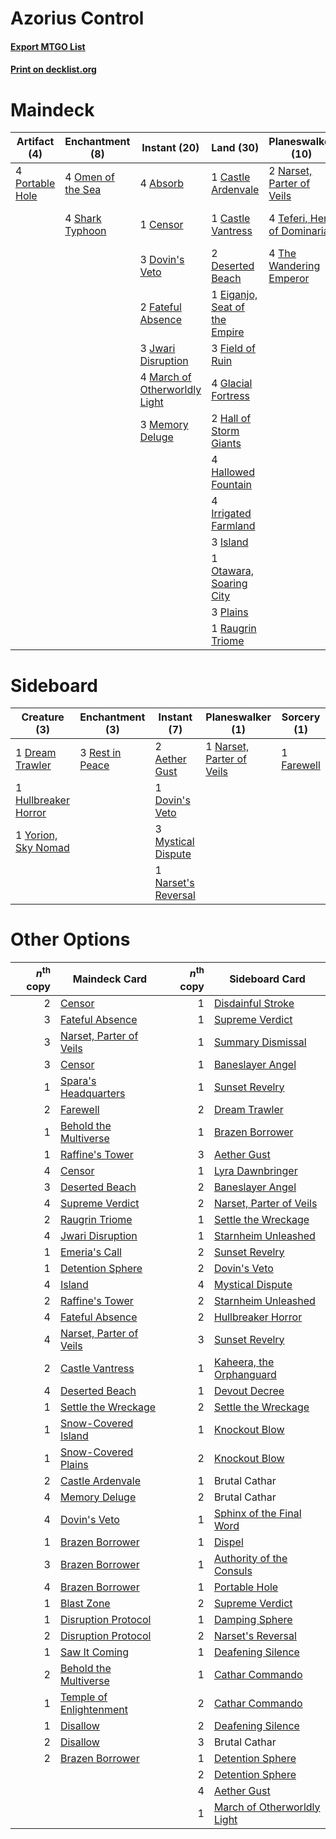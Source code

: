 # Azorius Control

#### [Export MTGO List](../collection/Azorius%20Control/Azorius%20Control.txt)
#### [Print on decklist.org](http://decklist.org/?deckmain=4%09Absorb%0A1%09Castle%20Ardenvale%0A1%09Castle%20Vantress%0A1%09Censor%0A2%09Deserted%20Beach%0A3%09Dovin's%20Veto%0A1%09Eiganjo,%20Seat%20of%20the%20Empire%0A1%09Farewell%0A2%09Fateful%20Absence%0A3%09Field%20of%20Ruin%0A4%09Glacial%20Fortress%0A2%09Hall%20of%20Storm%20Giants%0A4%09Hallowed%20Fountain%0A4%09Hengegate%20Pathway%0A4%09Irrigated%20Farmland%0A3%09Island%0A3%09Jwari%20Disruption%0A4%09March%20of%20Otherworldly%20Light%0A3%09Memory%20Deluge%0A2%09Narset,%20Parter%20of%20Veils%0A4%09Omen%20of%20the%20Sea%0A1%09Otawara,%20Soaring%20City%0A3%09Plains%0A4%09Portable%20Hole%0A1%09Raugrin%20Triome%0A4%09Shark%20Typhoon%0A3%09Supreme%20Verdict%0A4%09Teferi,%20Hero%20of%20Dominaria%0A4%09The%20Wandering%20Emperor&deckside=2%09Aether%20Gust%0A1%09Dovin's%20Veto%0A1%09Dream%20Trawler%0A1%09Farewell%0A1%09Hullbreaker%20Horror%0A3%09Mystical%20Dispute%0A1%09Narset's%20Reversal%0A1%09Narset,%20Parter%20of%20Veils%0A3%09Rest%20in%20Peace%0A1%09Yorion,%20Sky%20Nomad)
# Maindeck

|                                       Artifact (4)                                       |                                      Enchantment (8)                                       |                                              Instant (20)                                              |                                               Land (30)                                                |                                          Planeswalker (10)                                           |                                        Sorcery (4)                                         |    Unknown (4)    |
|------------------------------------------------------------------------------------------|--------------------------------------------------------------------------------------------|--------------------------------------------------------------------------------------------------------|--------------------------------------------------------------------------------------------------------|------------------------------------------------------------------------------------------------------|--------------------------------------------------------------------------------------------|-------------------|
|4 [Portable Hole](http://gatherer.wizards.com/Pages/Card/Details.aspx?multiverseid=527320)|4 [Omen of the Sea](http://gatherer.wizards.com/Pages/Card/Details.aspx?multiverseid=476309)|4 [Absorb](http://gatherer.wizards.com/Pages/Card/Details.aspx?multiverseid=23155)                      |1 [Castle Ardenvale](http://gatherer.wizards.com/Pages/Card/Details.aspx?multiverseid=473200)           |2 [Narset, Parter of Veils](http://gatherer.wizards.com/Pages/Card/Details.aspx?multiverseid=460988)  |1 [Farewell](http://gatherer.wizards.com/Pages/Card/Details.aspx?multiverseid=548306)       |4 Hengegate Pathway|
|                                                                                          |4 [Shark Typhoon](http://gatherer.wizards.com/Pages/Card/Details.aspx?multiverseid=479587)  |1 [Censor](http://gatherer.wizards.com/Pages/Card/Details.aspx?multiverseid=426748)                     |1 [Castle Vantress](http://gatherer.wizards.com/Pages/Card/Details.aspx?multiverseid=473204)            |4 [Teferi, Hero of Dominaria](http://gatherer.wizards.com/Pages/Card/Details.aspx?multiverseid=443095)|3 [Supreme Verdict](http://gatherer.wizards.com/Pages/Card/Details.aspx?multiverseid=438776)|                   |
|                                                                                          |                                                                                            |3 [Dovin's Veto](http://gatherer.wizards.com/Pages/Card/Details.aspx?multiverseid=461120)               |2 [Deserted Beach](http://gatherer.wizards.com/Pages/Card/Details.aspx?multiverseid=535058)             |4 [The Wandering Emperor](http://gatherer.wizards.com/Pages/Card/Details.aspx?multiverseid=548337)    |                                                                                            |                   |
|                                                                                          |                                                                                            |2 [Fateful Absence](http://gatherer.wizards.com/Pages/Card/Details.aspx?multiverseid=534774)            |1 [Eiganjo, Seat of the Empire](http://gatherer.wizards.com/Pages/Card/Details.aspx?multiverseid=548581)|                                                                                                      |                                                                                            |                   |
|                                                                                          |                                                                                            |3 [Jwari Disruption](http://gatherer.wizards.com/Pages/Card/Details.aspx?multiverseid=491693)           |3 [Field of Ruin](http://gatherer.wizards.com/Pages/Card/Details.aspx?multiverseid=435415)              |                                                                                                      |                                                                                            |                   |
|                                                                                          |                                                                                            |4 [March of Otherworldly Light](http://gatherer.wizards.com/Pages/Card/Details.aspx?multiverseid=548321)|4 [Glacial Fortress](http://gatherer.wizards.com/Pages/Card/Details.aspx?multiverseid=190562)           |                                                                                                      |                                                                                            |                   |
|                                                                                          |                                                                                            |3 [Memory Deluge](http://gatherer.wizards.com/Pages/Card/Details.aspx?multiverseid=534825)              |2 [Hall of Storm Giants](http://gatherer.wizards.com/Pages/Card/Details.aspx?multiverseid=527544)       |                                                                                                      |                                                                                            |                   |
|                                                                                          |                                                                                            |                                                                                                        |4 [Hallowed Fountain](http://gatherer.wizards.com/Pages/Card/Details.aspx?multiverseid=97071)           |                                                                                                      |                                                                                            |                   |
|                                                                                          |                                                                                            |                                                                                                        |4 [Irrigated Farmland](http://gatherer.wizards.com/Pages/Card/Details.aspx?multiverseid=426947)         |                                                                                                      |                                                                                            |                   |
|                                                                                          |                                                                                            |                                                                                                        |3 [Island](http://gatherer.wizards.com/Pages/Card/Details.aspx?multiverseid=439857)                     |                                                                                                      |                                                                                            |                   |
|                                                                                          |                                                                                            |                                                                                                        |1 [Otawara, Soaring City](http://gatherer.wizards.com/Pages/Card/Details.aspx?multiverseid=548584)      |                                                                                                      |                                                                                            |                   |
|                                                                                          |                                                                                            |                                                                                                        |3 [Plains](http://gatherer.wizards.com/Pages/Card/Details.aspx?multiverseid=439856)                     |                                                                                                      |                                                                                            |                   |
|                                                                                          |                                                                                            |                                                                                                        |1 [Raugrin Triome](http://gatherer.wizards.com/Pages/Card/Details.aspx?multiverseid=479771)             |                                                                                                      |                                                                                            |                   |


# Sideboard

|                                         Creature (3)                                          |                                     Enchantment (3)                                      |                                         Instant (7)                                          |                                          Planeswalker (1)                                          |                                     Sorcery (1)                                     |
|-----------------------------------------------------------------------------------------------|------------------------------------------------------------------------------------------|----------------------------------------------------------------------------------------------|----------------------------------------------------------------------------------------------------|-------------------------------------------------------------------------------------|
|1 [Dream Trawler](http://gatherer.wizards.com/Pages/Card/Details.aspx?multiverseid=476465)     |3 [Rest in Peace](http://gatherer.wizards.com/Pages/Card/Details.aspx?multiverseid=442021)|2 [Aether Gust](http://gatherer.wizards.com/Pages/Card/Details.aspx?multiverseid=466796)      |1 [Narset, Parter of Veils](http://gatherer.wizards.com/Pages/Card/Details.aspx?multiverseid=460988)|1 [Farewell](http://gatherer.wizards.com/Pages/Card/Details.aspx?multiverseid=548306)|
|1 [Hullbreaker Horror](http://gatherer.wizards.com/Pages/Card/Details.aspx?multiverseid=540902)|                                                                                          |1 [Dovin's Veto](http://gatherer.wizards.com/Pages/Card/Details.aspx?multiverseid=461120)     |                                                                                                    |                                                                                     |
|1 [Yorion, Sky Nomad](http://gatherer.wizards.com/Pages/Card/Details.aspx?multiverseid=479752) |                                                                                          |3 [Mystical Dispute](http://gatherer.wizards.com/Pages/Card/Details.aspx?multiverseid=473020) |                                                                                                    |                                                                                     |
|                                                                                               |                                                                                          |1 [Narset's Reversal](http://gatherer.wizards.com/Pages/Card/Details.aspx?multiverseid=460989)|                                                                                                    |                                                                                     |


# Other Options

|*n*<sup>th</sup> copy|                                          Maindeck Card                                           |*n*<sup>th</sup> copy|                                            Sideboard Card                                            |
|--------------------:|--------------------------------------------------------------------------------------------------|--------------------:|------------------------------------------------------------------------------------------------------|
|                    2|[Censor](http://gatherer.wizards.com/Pages/Card/Details.aspx?multiverseid=426748)                 |                    1|[Disdainful Stroke](http://gatherer.wizards.com/Pages/Card/Details.aspx?multiverseid=420705)          |
|                    3|[Fateful Absence](http://gatherer.wizards.com/Pages/Card/Details.aspx?multiverseid=534774)        |                    1|[Supreme Verdict](http://gatherer.wizards.com/Pages/Card/Details.aspx?multiverseid=438776)            |
|                    3|[Narset, Parter of Veils](http://gatherer.wizards.com/Pages/Card/Details.aspx?multiverseid=460988)|                    1|[Summary Dismissal](http://gatherer.wizards.com/Pages/Card/Details.aspx?multiverseid=414370)          |
|                    3|[Censor](http://gatherer.wizards.com/Pages/Card/Details.aspx?multiverseid=426748)                 |                    1|[Baneslayer Angel](http://gatherer.wizards.com/Pages/Card/Details.aspx?multiverseid=191065)           |
|                    1|[Spara's Headquarters](http://gatherer.wizards.com/Pages/Card/Details.aspx?multiverseid=555458)   |                    1|[Sunset Revelry](http://gatherer.wizards.com/Pages/Card/Details.aspx?multiverseid=534796)             |
|                    2|[Farewell](http://gatherer.wizards.com/Pages/Card/Details.aspx?multiverseid=548306)               |                    2|[Dream Trawler](http://gatherer.wizards.com/Pages/Card/Details.aspx?multiverseid=476465)              |
|                    1|[Behold the Multiverse](http://gatherer.wizards.com/Pages/Card/Details.aspx?multiverseid=503653)  |                    1|[Brazen Borrower](http://gatherer.wizards.com/Pages/Card/Details.aspx?multiverseid=473001)            |
|                    1|[Raffine's Tower](http://gatherer.wizards.com/Pages/Card/Details.aspx?multiverseid=555455)        |                    3|[Aether Gust](http://gatherer.wizards.com/Pages/Card/Details.aspx?multiverseid=466796)                |
|                    4|[Censor](http://gatherer.wizards.com/Pages/Card/Details.aspx?multiverseid=426748)                 |                    1|[Lyra Dawnbringer](http://gatherer.wizards.com/Pages/Card/Details.aspx?multiverseid=442914)           |
|                    3|[Deserted Beach](http://gatherer.wizards.com/Pages/Card/Details.aspx?multiverseid=535058)         |                    2|[Baneslayer Angel](http://gatherer.wizards.com/Pages/Card/Details.aspx?multiverseid=191065)           |
|                    4|[Supreme Verdict](http://gatherer.wizards.com/Pages/Card/Details.aspx?multiverseid=438776)        |                    2|[Narset, Parter of Veils](http://gatherer.wizards.com/Pages/Card/Details.aspx?multiverseid=460988)    |
|                    2|[Raugrin Triome](http://gatherer.wizards.com/Pages/Card/Details.aspx?multiverseid=479771)         |                    1|[Settle the Wreckage](http://gatherer.wizards.com/Pages/Card/Details.aspx?multiverseid=435186)        |
|                    4|[Jwari Disruption](http://gatherer.wizards.com/Pages/Card/Details.aspx?multiverseid=491693)       |                    1|[Starnheim Unleashed](http://gatherer.wizards.com/Pages/Card/Details.aspx?multiverseid=503639)        |
|                    1|[Emeria's Call](http://gatherer.wizards.com/Pages/Card/Details.aspx?multiverseid=491633)          |                    2|[Sunset Revelry](http://gatherer.wizards.com/Pages/Card/Details.aspx?multiverseid=534796)             |
|                    1|[Detention Sphere](http://gatherer.wizards.com/Pages/Card/Details.aspx?multiverseid=460139)       |                    2|[Dovin's Veto](http://gatherer.wizards.com/Pages/Card/Details.aspx?multiverseid=461120)               |
|                    4|[Island](http://gatherer.wizards.com/Pages/Card/Details.aspx?multiverseid=439857)                 |                    4|[Mystical Dispute](http://gatherer.wizards.com/Pages/Card/Details.aspx?multiverseid=473020)           |
|                    2|[Raffine's Tower](http://gatherer.wizards.com/Pages/Card/Details.aspx?multiverseid=555455)        |                    2|[Starnheim Unleashed](http://gatherer.wizards.com/Pages/Card/Details.aspx?multiverseid=503639)        |
|                    4|[Fateful Absence](http://gatherer.wizards.com/Pages/Card/Details.aspx?multiverseid=534774)        |                    2|[Hullbreaker Horror](http://gatherer.wizards.com/Pages/Card/Details.aspx?multiverseid=540902)         |
|                    4|[Narset, Parter of Veils](http://gatherer.wizards.com/Pages/Card/Details.aspx?multiverseid=460988)|                    3|[Sunset Revelry](http://gatherer.wizards.com/Pages/Card/Details.aspx?multiverseid=534796)             |
|                    2|[Castle Vantress](http://gatherer.wizards.com/Pages/Card/Details.aspx?multiverseid=473204)        |                    1|[Kaheera, the Orphanguard](http://gatherer.wizards.com/Pages/Card/Details.aspx?multiverseid=479744)   |
|                    4|[Deserted Beach](http://gatherer.wizards.com/Pages/Card/Details.aspx?multiverseid=535058)         |                    1|[Devout Decree](http://gatherer.wizards.com/Pages/Card/Details.aspx?multiverseid=466767)              |
|                    1|[Settle the Wreckage](http://gatherer.wizards.com/Pages/Card/Details.aspx?multiverseid=435186)    |                    2|[Settle the Wreckage](http://gatherer.wizards.com/Pages/Card/Details.aspx?multiverseid=435186)        |
|                    1|[Snow-Covered Island](http://gatherer.wizards.com/Pages/Card/Details.aspx?multiverseid=121130)    |                    1|[Knockout Blow](http://gatherer.wizards.com/Pages/Card/Details.aspx?multiverseid=555221)              |
|                    1|[Snow-Covered Plains](http://gatherer.wizards.com/Pages/Card/Details.aspx?multiverseid=121267)    |                    2|[Knockout Blow](http://gatherer.wizards.com/Pages/Card/Details.aspx?multiverseid=555221)              |
|                    2|[Castle Ardenvale](http://gatherer.wizards.com/Pages/Card/Details.aspx?multiverseid=473200)       |                    1|Brutal Cathar                                                                                         |
|                    4|[Memory Deluge](http://gatherer.wizards.com/Pages/Card/Details.aspx?multiverseid=534825)          |                    2|Brutal Cathar                                                                                         |
|                    4|[Dovin's Veto](http://gatherer.wizards.com/Pages/Card/Details.aspx?multiverseid=461120)           |                    1|[Sphinx of the Final Word](http://gatherer.wizards.com/Pages/Card/Details.aspx?multiverseid=407573)   |
|                    1|[Brazen Borrower](http://gatherer.wizards.com/Pages/Card/Details.aspx?multiverseid=473001)        |                    1|[Dispel](http://gatherer.wizards.com/Pages/Card/Details.aspx?multiverseid=401858)                     |
|                    3|[Brazen Borrower](http://gatherer.wizards.com/Pages/Card/Details.aspx?multiverseid=473001)        |                    1|[Authority of the Consuls](http://gatherer.wizards.com/Pages/Card/Details.aspx?multiverseid=417578)   |
|                    4|[Brazen Borrower](http://gatherer.wizards.com/Pages/Card/Details.aspx?multiverseid=473001)        |                    1|[Portable Hole](http://gatherer.wizards.com/Pages/Card/Details.aspx?multiverseid=527320)              |
|                    1|[Blast Zone](http://gatherer.wizards.com/Pages/Card/Details.aspx?multiverseid=461171)             |                    2|[Supreme Verdict](http://gatherer.wizards.com/Pages/Card/Details.aspx?multiverseid=438776)            |
|                    1|[Disruption Protocol](http://gatherer.wizards.com/Pages/Card/Details.aspx?multiverseid=548347)    |                    1|[Damping Sphere](http://gatherer.wizards.com/Pages/Card/Details.aspx?multiverseid=443101)             |
|                    2|[Disruption Protocol](http://gatherer.wizards.com/Pages/Card/Details.aspx?multiverseid=548347)    |                    2|[Narset's Reversal](http://gatherer.wizards.com/Pages/Card/Details.aspx?multiverseid=460989)          |
|                    1|[Saw It Coming](http://gatherer.wizards.com/Pages/Card/Details.aspx?multiverseid=503684)          |                    1|[Deafening Silence](http://gatherer.wizards.com/Pages/Card/Details.aspx?multiverseid=472972)          |
|                    2|[Behold the Multiverse](http://gatherer.wizards.com/Pages/Card/Details.aspx?multiverseid=503653)  |                    1|[Cathar Commando](http://gatherer.wizards.com/Pages/Card/Details.aspx?multiverseid=534764)            |
|                    1|[Temple of Enlightenment](http://gatherer.wizards.com/Pages/Card/Details.aspx?multiverseid=378535)|                    2|[Cathar Commando](http://gatherer.wizards.com/Pages/Card/Details.aspx?multiverseid=534764)            |
|                    1|[Disallow](http://gatherer.wizards.com/Pages/Card/Details.aspx?multiverseid=423698)               |                    2|[Deafening Silence](http://gatherer.wizards.com/Pages/Card/Details.aspx?multiverseid=472972)          |
|                    2|[Disallow](http://gatherer.wizards.com/Pages/Card/Details.aspx?multiverseid=423698)               |                    3|Brutal Cathar                                                                                         |
|                    2|[Brazen Borrower](http://gatherer.wizards.com/Pages/Card/Details.aspx?multiverseid=473001)        |                    1|[Detention Sphere](http://gatherer.wizards.com/Pages/Card/Details.aspx?multiverseid=460139)           |
|                     |                                                                                                  |                    2|[Detention Sphere](http://gatherer.wizards.com/Pages/Card/Details.aspx?multiverseid=460139)           |
|                     |                                                                                                  |                    4|[Aether Gust](http://gatherer.wizards.com/Pages/Card/Details.aspx?multiverseid=466796)                |
|                     |                                                                                                  |                    1|[March of Otherworldly Light](http://gatherer.wizards.com/Pages/Card/Details.aspx?multiverseid=548321)|

